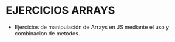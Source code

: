 # EJERCICIOS ARRAYS

- Ejercicios de manipulación de Arrays en JS mediante el uso y combinacion de metodos.
